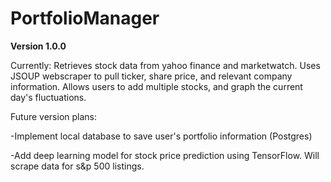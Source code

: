 # PortfolioManager

**Version 1.0.0**

Currently:
Retrieves stock data from yahoo finance and marketwatch. Uses JSOUP webscraper to pull ticker, share price, and relevant company information. Allows users to add multiple stocks, and graph the current day's fluctuations. 

Future version plans:

-Implement local database to save user's portfolio information (Postgres)

-Add deep learning model for stock price prediction using TensorFlow. Will scrape data for s&p 500 listings. 